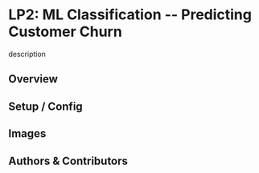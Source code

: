 # LP2: ML Classification -- Predicting Customer Churn

description

## Overview

## Setup / Config

## Images

## Authors & Contributors
